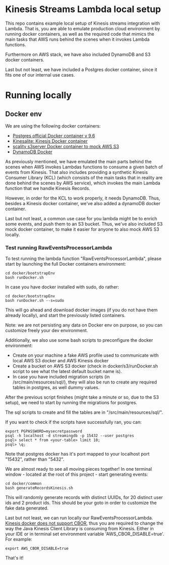 # Kinesis Streams Lambda local setup

This repo contains example local setup of Kinesis streams integration with Lambda. 
That is, you are able to emulate production cloud environment by running docker containers, as well as the required code that mimics the main tasks that AWS runs behind the scenes when it invokes Lambda functions.

Furthermore on AWS stack, we have also included DynamoDB and S3 docker containers. 

Last but not least, we have included a Postgres docker container, since it fits one of our internal use cases. 


# Running locally


## Docker env

We are using the following docker containers:

- [Postgres official Docker container v 9.6](https://hub.docker.com/_/postgres/)
- [Kinesalite: Kinesis Docker container](vsouza/kinesis-local)
- [scality s3server Docker container to mock AWS S3](https://hub.docker.com/r/scality/s3server/)
- [DynamoDB Docker](https://hub.docker.com/r/dwmkerr/dynamodb/)

As previously mentioned, we have emulated the main parts behind the scenes when AWS invokes Lambdas functions to consume a given batch of events from Kinesis. 
That also includes providing a synthetic Kinesis Consumer Library (KCL) (which consists of the main tasks that in reality are done behind the scenes by AWS service), which invokes the main Lambda function that we handle Kinesis Records.

However, in order for the KCL to work properly, it needs DynamoDB. Thus, besides a Kinesis docker container, we've also added a dynamoDB docker container.

Last but not least, a common use case for you lambda might be to enrich some events, and push them to an S3 bucket. Thus, we've also included S3 mock docker container, to make it easier for anyone to also mock AWS S3 locally.

### Test running RawEventsProcessorLambda


To test running the lambda function "RawEventsProcessorLambda", please start by launching the full Docker containers environment:

```
cd docker/bootstrapEnv
bash runDocker.sh
```

In case you have docker installed with sudo, do rather:

```
cd docker/bootstrapEnv
bash runDocker.sh --s=sudo
```

This will go ahead and download docker images (if you do not have them already locally), and start the previously listed containers.

Note: we are not persisting any data on Docker env on purpose, so you can customize freely your dev environment.


Additionally, we also use some bash scripts to preconfigure the docker environment:

- Create on your machine a fake AWS profile used to communicate with local AWS S3 docker and AWS Kinesis docker
- Create a bucket on AWS S3 docker (check in docker/s3/runDocker.sh script to see what the latest default bucket name is).
- In case you have included migration scripts (in /src/main/resources/sql/), they will also be run to create any required tables in postgres, as well dummy values.


After the previous script finishes (might take a minute or so, due to the S3 setup), we need to start by running the migrations for postgres.

The sql scripts to create and fill the tables are in "/src/main/resources/sql/".

If you want to check if the scripts have successfully ran, you can:

```
export PGPASSWORD=mysecretpassword
psql -h localhost -d streamingdb -p 15432 --user postgres
psql> select * from <your-table> limit 10;
psql> \q;
```

Note that postgres docker has it's port mapped to your localhost port "15432", rather than "5432".

We are almost ready to see all moving pieces together! In one terminal window - located at the root of this project - start generating events:
```
cd docker/common
bash generateRecordsKinesis.sh
```

This will randomly generate records with distinct UUIDs, for 20 distinct user ids and 2 product ids. This should be your goto in order to customize the fake data generated.


Last but not least, we can run locally our RawEventsProcessorLambda. [Kinesis docker does not support CBOR](https://github.com/mhart/kinesalite/blob/master/README.md#cbor-protocol-issues-with-the-java-sdk), thus you are required to change the way the Java Kinesis Client Library is consuming from Kinesis.
Either in your IDE or in terminal set environment variable 'AWS_CBOR_DISABLE=true'. For example:

```
export AWS_CBOR_DISABLE=true
```


That's it!

